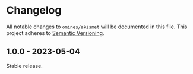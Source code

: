 # Changelog
All notable changes to `omines/akismet` will be documented in this file.
This project adheres to [Semantic Versioning](http://semver.org/).

## 1.0.0 - 2023-05-04

Stable release.

[Unreleased]: https://github.com/omines/akismet/compare/1.0.0...master
